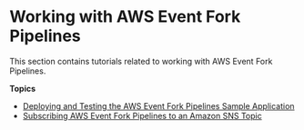 # Working with AWS Event Fork Pipelines<a name="sns-working-with-event-fork-pipelines"></a>

This section contains tutorials related to working with AWS Event Fork Pipelines\.

**Topics**
+ [Deploying and Testing the AWS Event Fork Pipelines Sample Application](sns-tutorial-deploy-test-fork-pipelines-sample-application.md)
+ [Subscribing AWS Event Fork Pipelines to an Amazon SNS Topic](sns-tutorial-subscribe-event-fork-pipelines.md)
